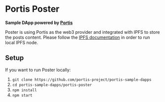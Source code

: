 # Portis Poster

<b>Sample DApp powered by [Portis](https://portis.io)</b>

Poster is using Portis as the web3 provider and integrated with IPFS to store the posts content.
Please follow the [IPFS documentation](https://docs.ipfs.io/) in order to run local IPFS node.

## Setup

If you want to run Poster locally:
1. `git clone https://github.com/portis-project/portis-sample-dapps`
2. `cd portis-sample-dapps/portis-poster`
3. `npm install`
4. `npm start`
